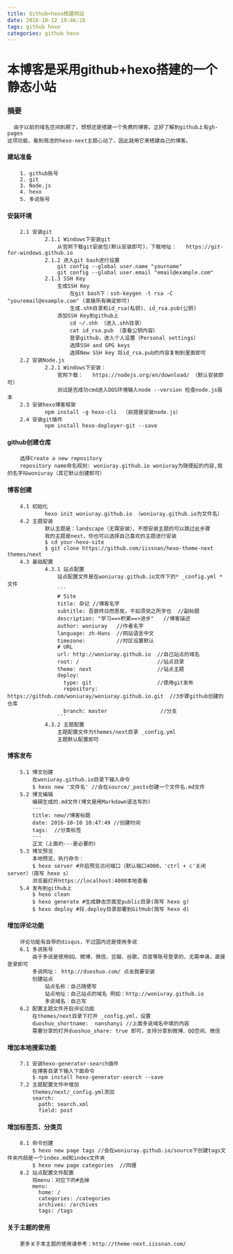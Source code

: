 ```yaml
---
title: Github+hexo搭建网站
date: 2016-10-12 19:46:28
tags: github hexo
categories: github hexo
---
```

# 本博客是采用github+hexo搭建的一个静态小站
### 摘要
      由于以前的域名空间到期了，想想还是搭建一个免费的博客。正好了解到github上有gh-pages
    这项功能，看到简洁的hexo-next主题心动了，因此就用它来搭建自己的博客。 
<!--more-->
#### 建站准备
        1. github账号
        2. git
        3. Node.js
        4. hexo
        5. 多说账号
       
#### 安装环境
        2.1 安装git
                2.1.1 Windows下安装git
                    从官网下载git安装包(默认安装即可)，下载地址：   https://git-for-windows.github.io
                2.1.2 进入git bash进行设置
                    git config --global user.name "yourname"
                    git config --global user.email "email@example.com"
                2.1.3 SSH Key
                    生成SSH Key
                        在git bash下：ssh-keygen -t rsa -C "youremail@example.com" (直接所有确定即可)
                        生成.shh目录和id_rsa(私钥)、id_rsa.pub(公钥)
                    添加SSH Key到github上
                        cd ~/.shh （进入.shh目录）
                        cat id_rsa.pub （查看公钥内容）
                        登录github，进入个人设置（Personal settings）
                        选择SSH and GPG keys
                        选择New SSH key 将id_rsa.pub的内容复制到里面即可
        2.2 安装Node.js
                2.2.1 Windows下安装：
                    官网下载：   https://nodejs.org/en/download/ （默认安装即可）
                    测试是否成功cmd进入DOS环境输入node --version 检查node.js版本
        2.3 安装hexo博客框架
                npm install -g hexo-cli  （前提是安装node.js）
        2.4 安装git插件
                npm install hexo-deployer-git --save
#### github创建仓库
        选择Create a new repository
        repository name命名规则: woniuray.github.io woniuray为随便起的内容,我的名字叫woniuray（其它默认创建即可）
#### 博客创建
        4.1 初始化
                hexo init woniuray.github.io （woniuray.github.io为文件名）
        4.2 主题安装
                默认主题是：landscape（无需安装），不想安装主题的可以跳过此步骤
                我的主题是next，你也可以选择自己喜欢的主题进行安装
                $ cd your-hexo-site
                $ git clone https://github.com/iissnan/hexo-theme-next themes/next
        4.3 基础配置
                4.3.1 站点配置
                    站点配置文件是在woniuray.github.io文件下的* _config.yml *文件
                    ```
                    # Site
                    title: 杂记 //博客名字
                    subtitle: 吾尝终日而思矣，不如须臾之所学也  //副标题
                    description: "学习==>积累==>进步"   //博客描述
                    author: woniuray   //作者名字
                    language: zh-Hans  //网站语言中文
                    timezone:          //时区设置默认
                    # URL
                    url: http://woniuray.github.io  //自己站点的域名
                    root: /                         //站点目录
                    theme: next                     //站点主题
                    deploy:                                     
                      type: git                     //使用git发布
                      repository: https://github.com/woniuray/woniuray.github.io.git  //3步骤github创建的仓库
                      branch: master                 //分支
                    ```
                4.3.2 主题配置
                    主题配置文件为themes/next目录 _config.yml
                    主题默认配置即可
#### 博客发布
        5.1 博文创建
            在woniuray.github.io目录下输入命令
            $ hexo new '文件名' //会在source/_posts创建一个文件名.md文件
        5.2 博文编辑
            编辑生成的.md文件(博文是用Markdown语法写的)
            ---
            title: new//博客标题
            date: 2016-10-10 10:47:49 //创建时间
            tags:  //分类标签
            ---
            正文（上面的---是必要的）
        5.3 博文预览
            本地预览，执行命令：
            $ hexo server #开启预览访问端口（默认端口4000，'ctrl + c'关闭server）（简写 hexo s）
            浏览器打开https://localhost:4000本地查看
        5.4 发布到github上
            $ hexo clean
            $ hexo generate #生成静态页面至public目录(简写 hexo g)
            $ hexo deploy #将.deploy目录部署到GitHub(简写 hexo d)
#### 增加评论功能
        评论功能有自带的disqus，不过国内还是使用多说
        6.1 多说账号
            由于多说是使用QQ、微博、微信、豆瓣、谷歌、百度等账号登录的，无需申请，直接登录即可
            多说网址： http://duoshuo.com/ 点击我要安装
            创建站点
                站点名称：自己随便写
                站点地址：自己站点的域名 例如：http://woniuray.github.io 
                多说域名：自己写
        6.2 配置主题文件开启评论功能
            在themes/next目录下打开 _config.yml，设置
            duoshuo_shortname:  nanshanyi //上面多说域名中填的内容
            需要分享的打开duoshuo_share: true 即可，支持分享到微博、QQ空间、微信
#### 增加本地搜索功能
        7.1 安装hexo-generator-search插件
            在博客目录下输入下面命令
            $ npm install hexo-generator-search --save
        7.2 主题配置文件中增加
            themes/next/_config.yml添加
            search: 
              path: search.xml
              field: post
#### 增加标签页、分类页
        8.1 命令创建
            $ hexo new page tags //会在woniuray.github.io/source下创建tags文件夹内部是一个index.md和index文件夹
            $ hexo new page categories  //同理
        8.2 站点配置文件配置
            将menu：对应下的#去掉
            menu:
              home: /
              categories: /categories
              archives: /archives
              tags: /tags
#### 关于主题的使用
        更多关于本主题的使用请参考：http://theme-next.iissnan.com/